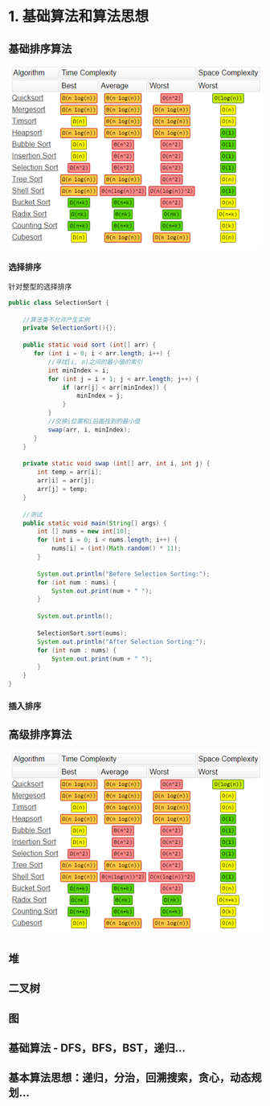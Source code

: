 # 1. 基础算法和算法思想

## 基础排序算法

![](../.gitbook/assets/image%20%2823%29.png)

### 选择排序

针对整型的选择排序

```java
public class SelectionSort {

    //算法类不允许产生实例
    private SelectionSort(){};

    public static void sort (int[] arr) {
       for (int i = 0; i < arr.length; i++) {
           //寻找[i, n)之间的最小值的索引
           int minIndex = i;
           for (int j = i + 1; j < arr.length; j++) {
               if (arr[j] < arr[minIndex]) {
                   minIndex = j;
               }
           }
           //交换i位置和i后面找到的最小值
           swap(arr, i, minIndex);
       }
    }

    private static void swap (int[] arr, int i, int j) {
        int temp = arr[i];
        arr[i] = arr[j];
        arr[j] = temp;
    }

    //测试
    public static void main(String[] args) {
        int [] nums = new int[10];
        for (int i = 0; i < nums.length; i++) {
            nums[i] = (int)(Math.random() * 11);
        }

        System.out.println("Before Selection Sorting:");
        for (int num : nums) {
            System.out.print(num + " ");
        }

        System.out.println();

        SelectionSort.sort(nums);
        System.out.println("After Selection Sorting:");
        for (int num : nums) {
            System.out.print(num + " ");
        }
    }
}
```





### 插入排序

## 高级排序算法

![](../.gitbook/assets/image%20%2818%29.png)



## 堆

## 二叉树

## 图

## 基础算法 - DFS，BFS，BST，递归...

## 基本算法思想：递归，分治，回溯搜索，贪心，动态规划...



